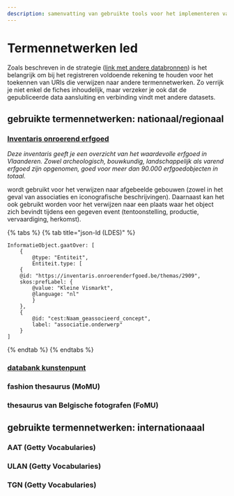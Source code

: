 ```yaml
---
description: samenvatting van gebruikte tools voor het implementeren van OSLO
---
```


# Termennetwerken led

Zoals beschreven in de strategie ([link met andere databronnen](strategie-tot-implementatie.md#3.-link-met-andere-databronnen)) is het belangrijk om bij het registreren voldoende rekening te houden voor het toekennen van URIs die verwijzen naar andere termennetwerken. Zo verrijk je niet enkel de fiches inhoudelijk, maar verzeker je ook dat de gepubliceerde data aansluiting en verbinding vindt met andere datasets.&#x20;

## gebruikte termennetwerken: nationaal/regionaal

### [Inventaris onroerend erfgoed ](https://inventaris.onroerenderfgoed.be)

_Deze inventaris geeft je een overzicht van het waardevolle erfgoed in Vlaanderen. Zowel archeologisch, bouwkundig, landschappelijk als varend erfgoed zijn opgenomen, goed voor meer dan 90.000 erfgoedobjecten in totaal._&#x20;

wordt gebruikt voor het verwijzen naar afgebeelde gebouwen (zowel in het geval van associaties en iconografische beschrijvingen). Daarnaast kan het ook gebruikt worden voor het verwijzen naar een plaats waar het object zich bevindt tijdens een gegeven event (tentoonstelling, productie, vervaardiging, herkomst).

{% tabs %}
{% tab title="json-ld (LDES)" %}
```
InformatieObject.gaatOver: [
    {
        @type: "Entiteit",
        Entiteit.type: [
    {
    @id: "https://inventaris.onroerenderfgoed.be/themas/2909",
    skos:prefLabel: {
        @value: "Kleine Vismarkt",
        @language: "nl"
        }
    },
    {
        @id: "cest:Naam_geassocieerd_concept",
        label: "associatie.onderwerp"
    }
]
```
{% endtab %}
{% endtabs %}

### [databank kunstenpunt ](https://data.kunsten.be)

####

### fashion thesaurus (MoMU)

### thesaurus van Belgische fotografen (FoMU)

## gebruikte termennetwerken: internationaaal

### AAT (Getty Vocabularies)

### ULAN (Getty Vocabularies)

### TGN (Getty Vocabularies)



&#x20;
